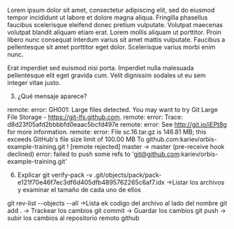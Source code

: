 Lorem ipsum dolor sit amet, consectetur adipiscing elit, sed do eiusmod tempor incididunt ut labore et dolore magna aliqua. Fringilla phasellus faucibus scelerisque eleifend donec pretium vulputate. Volutpat maecenas volutpat blandit aliquam etiam erat. Lorem mollis aliquam ut porttitor. Proin libero nunc consequat interdum varius sit amet mattis vulputate. Faucibus a pellentesque sit amet porttitor eget dolor. Scelerisque varius morbi enim nunc.

Erat imperdiet sed euismod nisi porta. Imperdiet nulla malesuada pellentesque elit eget gravida cum. Velit dignissim sodales ut eu sem integer vitae justo. 


3. ¿Qué mensaje aparece?

remote: error: GH001: Large files detected. You may want to try Git Large File Storage - https://git-lfs.github.com.
remote: error: Trace: d8d23f05afd2bbbbfd0eaac5bcfd497e
remote: error: See http://git.io/iEPt8g for more information.
remote: error: File sc.16.tar.gz is 146.81 MB; this exceeds GitHub's file size limit of 100.00 MB
To github.com:kariev/orbis-example-training.git
 ! [remote rejected] master -> master (pre-receive hook declined)
error: failed to push some refs to 'git@github.com:kariev/orbis-example-training.git'


6. Explicar 
git verify-pack -v .git/objects/pack/pack-e121f70e46f7ec3df6d405dfb4895762265c6af7.idx
->Listar los archivos y examinar el tamaño de cada uno de ellos

git rev-list --objects --all
->Lista ek codigo del archivo al lado del nombre
git add . -> Trackear los cambios
git commit -> Guardar los cambios
git push -> subir los cambios al repositorio remoto github


